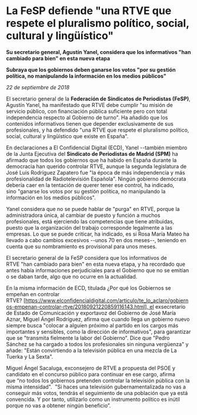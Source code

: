 # La FeSP defiende "una RTVE que respete el pluralismo político, social, cultural y lingüístico"

**Su secretario general, Agustín Yanel, considera que los informativos "han cambiado para bien" en esta nueva etapa**

**Subraya que los gobiernos deben ganarse los votos "por su gestión política, no manipulando la información en los medios públicos"**

*22 de septiembre de 2018*

El secretario general de la **Federación de Sindicatos de Periodistas (FeSP)**, Agustín Yanel, ha manifestado que RTVE debe cumplir "su misión de servicio público, con financiación pública suficiente pero con total independencia respecto al Gobierno de turno". Ha añadido que los contenidos informativos tienen que depender exclusivamente de sus profesionales, y ha defendido "una RTVE que respete el pluralismo político, social, cultural y lingüístico que existe en España".

En declaraciones a El Confidencial Digital (ECD), Yanel --también miembro de la Junta Ejecutiva del **Sindicato de Periodistas de Madrid (SPM)** ha afirmado que todos los gobiernos que ha habido en España durante la democracia han querido controlar RTVE, aunque la segunda legislatura de José Luis Rodríguez Zapatero fue "la época de más independencia y más profesionalidad de Radiotelevisión Española". Ningún gobierno demócrata debería caer en la tentación de querer tener ese control, ha indicado, sino "ganarse los votos por su gestión política, no manipulando la información en los medios públicos".

Yanel considera que no se puede hablar de "purga" en RTVE, porque la administradora única, al cambiar de puesto y función a muchos profesionales, está ejerciendo las competencias que tiene atribuidas, puesto que la organización del trabajo corresponde legalmente a las empresas. Lo que se puede criticar, ha indicado, es si Rosa María Mateo ha llevado a cabo cambios excesivos --unos 70 en dos meses--, teniendo en cuenta que su nombramiento es provisional para unos meses.

El secretario general de la FeSP considera que los informativos de RTVE "han cambiado para bien" en esta nueva etapa, y ha recordado que antes había informaciones perjudiciales para el Gobierno que no se emitían o se daban tarde, algo que no ocurre en la actualidad.

En la misma información de ECD, titulada ¿Por qué los Gobiernos se empeñan en controlar RTVE? [https://www.elconfidencialdigital.com/articulo/te_lo_aclaro/gobiernos-empenan-controlar-rtve/20180921220859116143.html], el exsecretario de Estado de Comunicación y exportavoz del Gobierno de José María Aznar, Miguel Ángel Rodríguez, afirma que cuando llega un gobierno nuevo siempre busca "colocar a alguien próximo al partido en los cargos más importantes y sensibles, como la dirección de informativos", para garantizar que se "transmita fielmente la labor del Gobierno". Dice que "Pedro Sánchez se ha cargado a todos los profesionales sin ninguna vergüenza" y añade: "Están convirtiendo a la televisión pública en una mezcla de La Tuerka y La Sexta".

Miguel Ángel Sacaluga, exconsejero de RTVE a propuesta del PSOE y candidato en el concurso público para continuar en ese cargo, afirma que “no todos los gobiernos pretenden controlar la televisión pública con la misma intensidad".  "Si haces una televisión gubernamentalizada no vas a conseguir más votos, tendrás el seguimiento de una población que ya está convencida. Y por tanto, utilizarlo como un instrumento político es inútil porque no vas a obtener ningún beneficio”.
